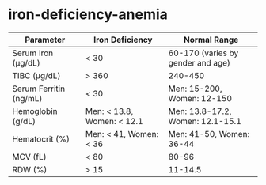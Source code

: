 # iron-deficiency-anemia
| Parameter                 | Iron Deficiency           | Normal Range                            |
|---------------------------|---------------------------|-----------------------------------------|
| Serum Iron (µg/dL)        | < 30                      | 60-170 (varies by gender and age)       |
| TIBC (µg/dL)              | > 360                     | 240-450                                 |
| Serum Ferritin (ng/mL)    | < 30                      | Men: 15-200, Women: 12-150              |
| Hemoglobin (g/dL)         | Men: < 13.8, Women: < 12.1| Men: 13.8-17.2, Women: 12.1-15.1        |
| Hematocrit (%)            | Men: < 41, Women: < 36    | Men: 41-50, Women: 36-44                |
| MCV (fL)                  | < 80                      | 80-96                                   |
| RDW (%)                   | > 15                      | 11-14.5                                 |
